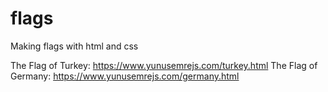 # flags
Making flags with html and css

The Flag of Turkey: https://www.yunusemrejs.com/turkey.html
The Flag of Germany: https://www.yunusemrejs.com/germany.html
